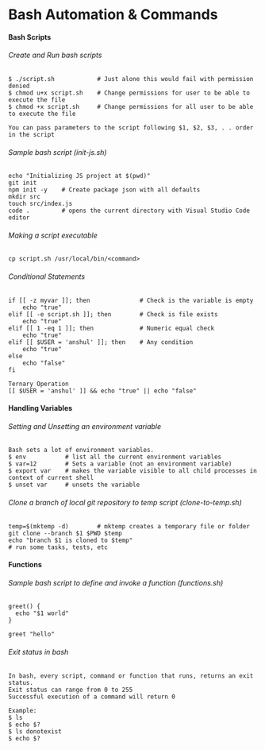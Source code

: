 # Bash Automation & Commands

#### Bash Scripts

###### Create and Run bash scripts

```
$ ./script.sh            # Just alone this would fail with permission denied
$ chmod u+x script.sh    # Change permissions for user to be able to execute the file
$ chmod +x script.sh     # Change permissions for all user to be able to execute the file

You can pass parameters to the script following $1, $2, $3, . . order in the script
```

###### Sample bash script \(init-js.sh\)

```
echo "Initializing JS project at $(pwd)"
git init
npm init -y    # Create package json with all defaults
mkdir src
touch src/index.js
code .         # opens the current directory with Visual Studio Code editor
```

###### Making a script executable

```
cp script.sh /usr/local/bin/<command>
```

###### Conditional Statements

```
if [[ -z myvar ]]; then              # Check is the variable is empty
    echo "true"
elif [[ -e script.sh ]]; then        # Check is file exists
    echo "true"
elif [[ 1 -eq 1 ]]; then             # Numeric equal check
    echo "true"
elif [[ $USER = 'anshul' ]]; then    # Any condition
    echo "true"
else
    echo "false"
fi

Ternary Operation
[[ $USER = 'anshul' ]] && echo "true" || echo "false"
```

#### Handling Variables

###### Setting and Unsetting an environment variable

```
Bash sets a lot of environment variables.
$ env           # list all the current environment variables
$ var=12        # Sets a variable (not an environment variable)
$ export var    # makes the variable visible to all child processes in context of current shell
$ unset var     # unsets the variable
```

###### Clone a branch of local git repository to temp script \(clone-to-temp.sh\)

```
temp=$(mktemp -d)        # mktemp creates a temporary file or folder
git clone --branch $1 $PWD $temp
echo "branch $1 is cloned to $temp"
# run some tasks, tests, etc
```

#### Functions

###### Sample bash script to define and invoke a function \(functions.sh\)

```
greet() {
  echo "$1 world"
}

greet "hello"
```

###### Exit status in bash

```
In bash, every script, command or function that runs, returns an exit status.
Exit status can range from 0 to 255
Successful execution of a command will return 0

Example:
$ ls
$ echo $?
$ ls donotexist
$ echo $?
```



